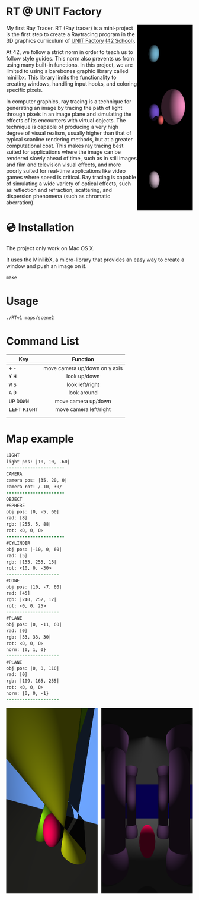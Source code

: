 # RT @ UNIT Factory

<img align="right"  src="https://github.com/kuzmykvadim/42/blob/master/RTv1/img/Screen Shot 2017-11-15 at 9.22.02 PM.png"  
width="30%" height="500px" />

My first Ray Tracer.
RT (Ray tracer) is a mini-project is the first step to create a Raytracing program in the 3D graphics curriculum of <a href="http://www.unit.ua" target="_blank" >UNIT Factory</a> [(42 School)](https://en.wikipedia.org/wiki/42_(school)).

At 42, we follow a strict norm in order to teach us to follow style guides. This norm also prevents us from using many built-in functions. In this project, we are limited to using a barebones graphic library called minilibx. This library limits the functionality to creating windows, handling input hooks, and coloring specific pixels.

In computer graphics, ray tracing is a technique for generating an image by tracing the path of light through pixels in an image plane and simulating the effects of its encounters with virtual objects. The technique is capable of producing a very high degree of visual realism, usually higher than that of typical scanline rendering methods, but at a greater computational cost. This makes ray tracing best suited for applications where the image can be rendered slowly ahead of time, such as in still images and film and television visual effects, and more poorly suited for real-time applications like video games where speed is critical. Ray tracing is capable of simulating a wide variety of optical effects, such as reflection and refraction, scattering, and dispersion phenomena (such as chromatic aberration).

# :cd: Installation
The project only work on Mac OS X.

It uses the MinilibX, a micro-library that provides an easy way to create a window and push an image on it.
```
make
```

# Usage
	./RTv1 maps/scene2

# Command List
|                Key               |                Function                 |
| -------------------------------- |:---------------------------------------:|
| <kbd>+</kbd> <kbd>-</kbd>        | move camera up/down on y axis 	     |
| <kbd>Y</kbd> <kbd>H</kbd>        | look up/down          		     |
| <kbd>W</kbd> <kbd>S</kbd>        | look left/right      		     |
| <kbd>A</kbd> <kbd>D</kbd>        | look around    		     |
| <kbd>UP</kbd> <kbd>DOWN</kbd>    | move camera  up/down	             |
| <kbd>LEFT</kbd> <kbd>RIGHT</kbd> | move camera left/right   		     |
| 	     |
|  |	     |


# Map example


```diff
LIGHT
light pos: |10, 10, -60|
----------------------
CAMERA
camera pos: |35, 20, 0|
camera rot: /-10, 30/
----------------------
OBJECT
#SPHERE
obj pos: |0, -5, 60|
rad: [8]
rgb: |255, 5, 88|
rot: <0, 0, 0>
----------------------
#CYLINDER
obj pos: |-10, 0, 60|
rad: [5]
rgb: |155, 255, 15|
rot: <10, 0, -30>
--------------------
#CONE
obj pos: |10, -7, 60|
rad: [45]
rgb: |240, 252, 12|
rot: <0, 0, 25>
--------------------
#PLANE
obj pos: |0, -11, 60|
rad: [0]
rgb: |33, 33, 30|
rot: <0, 0, 0>
norm: {0, 1, 0}
--------------------
#PLANE
obj pos: |0, 0, 110|
rad: [0]
rgb: |109, 165, 255|
rot: <0, 0, 0>
norm: {0, 0, -1}
--------------------
```

<img align="right"  src="https://github.com/kuzmykvadim/42/blob/master/RTv1/img/Screen Shot 2017-11-15 at 9.18.12 PM.png"  
width="49%" height="500px" />
<img align="left"  src="https://github.com/kuzmykvadim/42/blob/master/RTv1/img/Screen Shot 2017-11-15 at 9.18.40 PM.png"  
width="49%" height="500px" />
